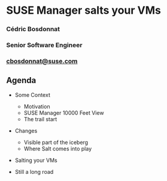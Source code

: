 <!-- .slide: data-state="cover" id="cover-page" data-timing="20" data-menu-title="Cover slide" -->
<div class="title">
    <h1>SUSE Manager salts your VMs</h1>
</div>

<div class="row presenters">
    <div class="presenter presenter-1">
        <h3 class="name">Cédric Bosdonnat</h3>
        <h3 class="job-title">Senior Software Engineer</h3>
        <h3 class="email"><a href="mailto:cbosdonnat@suse.com">cbosdonnat@suse.com</a></h3>
    </div>
</div>


<!-- .slide: data-state="normal" id="agenda" data-menu-title="Agenda" -->
## Agenda

* Some Context
    * Motivation
    * SUSE Manager 10000 Feet View 
    * The trail start 

* Changes
    * Visible part of the iceberg
    * Where Salt comes into play

* Salting your VMs 

* Still a long road

